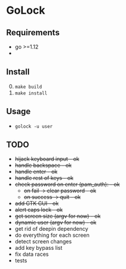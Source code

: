 # GoLock

## Requirements
- go >=1.12
- 

## Install
0. `make build`
0. `make install`

## Usage
- `golock -u user`

## TODO
- ~~hijack keyboard input - ok~~
- ~~handle backspace - ok~~
- ~~handle enter - ok~~
- ~~handle rest of keys - ok~~
- ~~check password on enter (pam_auth): - ok~~
  - ~~on fail    -> clear password - ok~~
  - ~~on success -> quit - ok~~
- ~~add GTK GUI - ok~~
- ~~alert caps lock - ok~~
- ~~get screen size (argv for now) - ok~~
- ~~dynamic user (argv for now) - ok~~
- get rid of deepin dependency
- do everything for each screen
- detect screen changes
- add key bypass list
- fix data races
- tests
